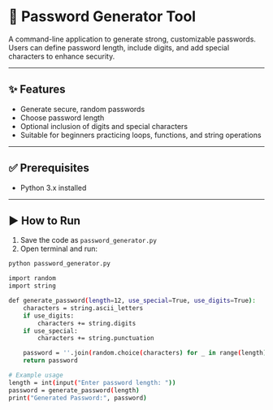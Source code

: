 # 🔐 Password Generator Tool

A command-line application to generate strong, customizable passwords. Users can define password length, include digits, and add special characters to enhance security.

---

## ✨ Features
- Generate secure, random passwords
- Choose password length
- Optional inclusion of digits and special characters
- Suitable for beginners practicing loops, functions, and string operations

---

## ✅ Prerequisites
- Python 3.x installed

---

## ▶️ How to Run
1. Save the code as `password_generator.py`
2. Open terminal and run:
```bash
python password_generator.py

import random
import string

def generate_password(length=12, use_special=True, use_digits=True):
    characters = string.ascii_letters
    if use_digits:
        characters += string.digits
    if use_special:
        characters += string.punctuation

    password = ''.join(random.choice(characters) for _ in range(length))
    return password

# Example usage
length = int(input("Enter password length: "))
password = generate_password(length)
print("Generated Password:", password)
